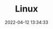 ---
pageComponent:
  name: Catalogue
  data:
    path: 杂文笔记/02.Linux
    imgUrl: https://gitee.com/wbzBroad/bed/raw/master/img/shell.png
    description: 本章内容博主总结了涵盖了Liunx全部的使用命令，可以也会有一些漏的地方。但大部分命令都会涵盖滴！开卷
title: Linux
date: 2022-04-12 13:34:33
permalink: /note/Linux/
article: false
comment: false
editLink: false
---